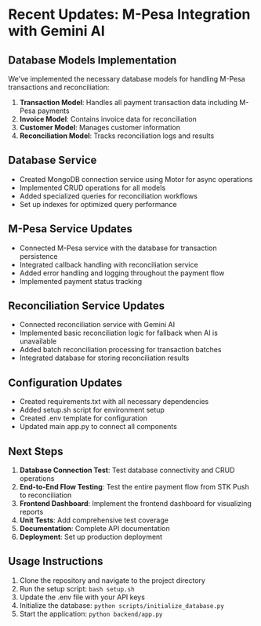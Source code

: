# Recent Updates: M-Pesa Integration with Gemini AI

## Database Models Implementation

We've implemented the necessary database models for handling M-Pesa transactions and reconciliation:

1. **Transaction Model**: Handles all payment transaction data including M-Pesa payments
2. **Invoice Model**: Contains invoice data for reconciliation
3. **Customer Model**: Manages customer information
4. **Reconciliation Model**: Tracks reconciliation logs and results

## Database Service

- Created MongoDB connection service using Motor for async operations
- Implemented CRUD operations for all models
- Added specialized queries for reconciliation workflows
- Set up indexes for optimized query performance

## M-Pesa Service Updates

- Connected M-Pesa service with the database for transaction persistence
- Integrated callback handling with reconciliation service
- Added error handling and logging throughout the payment flow
- Implemented payment status tracking

## Reconciliation Service Updates

- Connected reconciliation service with Gemini AI
- Implemented basic reconciliation logic for fallback when AI is unavailable
- Added batch reconciliation processing for transaction batches
- Integrated database for storing reconciliation results

## Configuration Updates

- Created requirements.txt with all necessary dependencies
- Added setup.sh script for environment setup
- Created .env template for configuration
- Updated main app.py to connect all components

## Next Steps

1. **Database Connection Test**: Test database connectivity and CRUD operations
2. **End-to-End Flow Testing**: Test the entire payment flow from STK Push to reconciliation
3. **Frontend Dashboard**: Implement the frontend dashboard for visualizing reports
4. **Unit Tests**: Add comprehensive test coverage
5. **Documentation**: Complete API documentation
6. **Deployment**: Set up production deployment

## Usage Instructions

1. Clone the repository and navigate to the project directory
2. Run the setup script: `bash setup.sh`
3. Update the .env file with your API keys
4. Initialize the database: `python scripts/initialize_database.py`
5. Start the application: `python backend/app.py`
